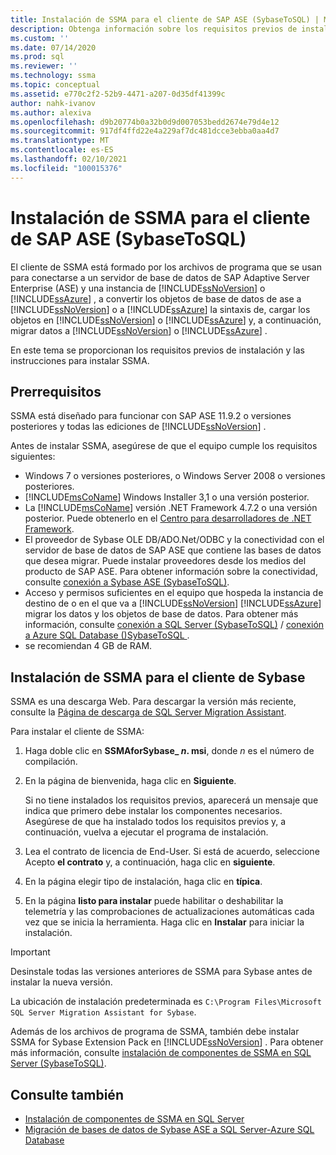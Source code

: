```yaml
---
title: Instalación de SSMA para el cliente de SAP ASE (SybaseToSQL) | Microsoft Docs
description: Obtenga información sobre los requisitos previos de instalación de SQL Server Migration Assistant (SSMA) for SAP Adaptive Server Enterprise (ASE) y cómo instalar.
ms.custom: ''
ms.date: 07/14/2020
ms.prod: sql
ms.reviewer: ''
ms.technology: ssma
ms.topic: conceptual
ms.assetid: e770c2f2-52b9-4471-a207-0d35df41399c
author: nahk-ivanov
ms.author: alexiva
ms.openlocfilehash: d9b20774b0a32b0d9d007053bedd2674e79d4e12
ms.sourcegitcommit: 917df4ffd22e4a229af7dc481dcce3ebba0aa4d7
ms.translationtype: MT
ms.contentlocale: es-ES
ms.lasthandoff: 02/10/2021
ms.locfileid: "100015376"
---
```

# <a name="installing-ssma-for-sap-ase-client-sybasetosql"></a>Instalación de SSMA para el cliente de SAP ASE (SybaseToSQL)

El cliente de SSMA está formado por los archivos de programa que se usan para conectarse a un servidor de base de datos de SAP Adaptive Server Enterprise (ASE) y una instancia de [!INCLUDE[ssNoVersion](../../includes/ssnoversion-md.md)] o [!INCLUDE[ssAzure](../../includes/ssazure_md.md)] , a convertir los objetos de base de datos de ase a [!INCLUDE[ssNoVersion](../../includes/ssnoversion-md.md)] o a [!INCLUDE[ssAzure](../../includes/ssazure_md.md)] la sintaxis de, cargar los objetos en [!INCLUDE[ssNoVersion](../../includes/ssnoversion-md.md)] o [!INCLUDE[ssAzure](../../includes/ssazure_md.md)] y, a continuación, migrar datos a [!INCLUDE[ssNoVersion](../../includes/ssnoversion-md.md)] o [!INCLUDE[ssAzure](../../includes/ssazure_md.md)] .

En este tema se proporcionan los requisitos previos de instalación y las instrucciones para instalar SSMA.

## <a name="prerequisites"></a>Prerrequisitos

SSMA está diseñado para funcionar con SAP ASE 11.9.2 o versiones posteriores y todas las ediciones de [!INCLUDE[ssNoVersion](../../includes/ssnoversion-md.md)] .

Antes de instalar SSMA, asegúrese de que el equipo cumple los requisitos siguientes:

- Windows 7 o versiones posteriores, o Windows Server 2008 o versiones posteriores.
- [!INCLUDE[msCoName](../../includes/msconame_md.md)] Windows Installer 3,1 o una versión posterior.
- La [!INCLUDE[msCoName](../../includes/msconame_md.md)] versión .NET Framework 4.7.2 o una versión posterior. Puede obtenerlo en el [Centro para desarrolladores de .NET Framework](https://go.microsoft.com/fwlink/?LinkId=48882).
- El proveedor de Sybase OLE DB/ADO.Net/ODBC y la conectividad con el servidor de base de datos de SAP ASE que contiene las bases de datos que desea migrar. Puede instalar proveedores desde los medios del producto de SAP ASE. Para obtener información sobre la conectividad, consulte [conexión a Sybase ASE &#40;SybaseToSQL&#41;](../../ssma/sybase/connecting-to-sybase-ase-sybasetosql.md).
- Acceso y permisos suficientes en el equipo que hospeda la instancia de destino de o en el que va a [!INCLUDE[ssNoVersion](../../includes/ssnoversion-md.md)] [!INCLUDE[ssAzure](../../includes/ssazure_md.md)] migrar los datos y los objetos de base de datos. Para obtener más información, consulte [conexión a SQL Server &#40;SybaseToSQL&#41;](../../ssma/sybase/connecting-to-sql-server-sybasetosql.md) / [conexión a Azure SQL Database &#40;&#41;SybaseToSQL ](../../ssma/sybase/connecting-to-azure-sql-db-sybasetosql.md).
- se recomiendan 4 GB de RAM.

## <a name="installing-the-ssma-for-sybase-client"></a>Instalación de SSMA para el cliente de Sybase

SSMA es una descarga Web. Para descargar la versión más reciente, consulte la [Página de descarga de SQL Server Migration Assistant](https://aka.ms/ssmaforsybase).

Para instalar el cliente de SSMA:

1. Haga doble clic en **SSMAforSybase_ *n*. msi**, donde *n* es el número de compilación.
2. En la página de bienvenida, haga clic en **Siguiente**.

   Si no tiene instalados los requisitos previos, aparecerá un mensaje que indica que primero debe instalar los componentes necesarios. Asegúrese de que ha instalado todos los requisitos previos y, a continuación, vuelva a ejecutar el programa de instalación.

3. Lea el contrato de licencia de End-User. Si está de acuerdo, seleccione Acepto **el contrato** y, a continuación, haga clic en **siguiente**.
4. En la página elegir tipo de instalación, haga clic en **típica**.
5. En la página **listo para instalar** puede habilitar o deshabilitar la telemetría y las comprobaciones de actualizaciones automáticas cada vez que se inicia la herramienta. Haga clic en **Instalar** para iniciar la instalación.

> [!IMPORTANT]
> Desinstale todas las versiones anteriores de SSMA para Sybase antes de instalar la nueva versión.

La ubicación de instalación predeterminada es `C:\Program Files\Microsoft SQL Server Migration Assistant for Sybase`.

Además de los archivos de programa de SSMA, también debe instalar SSMA for Sybase Extension Pack en [!INCLUDE[ssNoVersion](../../includes/ssnoversion-md.md)] . Para obtener más información, consulte [instalación de componentes de SSMA en SQL Server &#40;SybaseToSQL&#41;](../../ssma/sybase/installing-ssma-components-on-sql-server-sybasetosql.md).

## <a name="see-also"></a>Consulte también

- [Instalación de componentes de SSMA en SQL Server](../../ssma/sybase/installing-ssma-components-on-sql-server-sybasetosql.md)  
- [Migración de bases de datos de Sybase ASE a SQL Server-Azure SQL Database](../../ssma/sybase/migrating-sybase-ase-databases-to-sql-server-azure-sql-db-sybasetosql.md)
